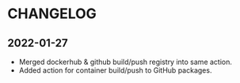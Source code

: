 # CHANGELOG

## 2022-01-27
  * Merged dockerhub & github build/push registry into same action.
  * Added action for container build/push to GitHub packages.